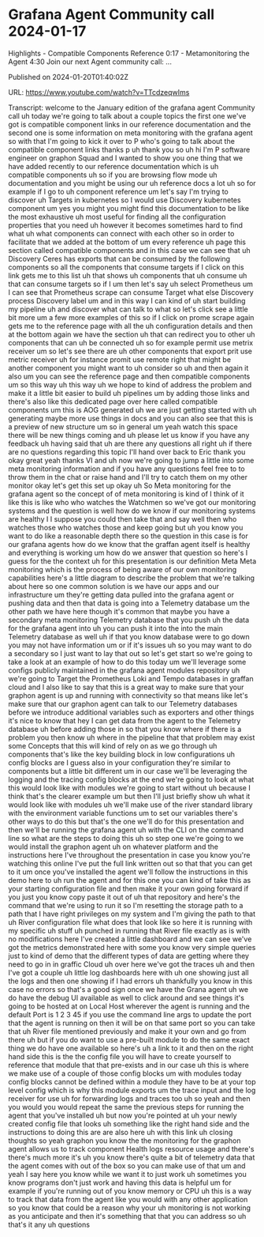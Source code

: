 # Grafana Agent Community call 2024-01-17

Highlights - Compatible Components Reference 0:17 - Metamonitoring the Agent 4:30 Join our next Agent community call: ...

Published on 2024-01-20T01:40:02Z

URL: https://www.youtube.com/watch?v=TTcdzeqwIms

Transcript: welcome to the January edition of the grafana agent Community call uh today we're going to talk about a couple topics the first one we've got is compatible component links in our reference documentation and the second one is some information on meta monitoring with the grafana agent so with that I'm going to kick it over to P who's going to talk about the compatible component links thanks p uh thank you so uh hi I'm P software engineer on graphon Squad and I wanted to show you one thing that we have added recently to our reference documentation which is uh compatible components uh so if you are browsing flow mode uh documentation and you might be using our uh reference docs a lot uh so for example if I go to uh component reference um let's say I'm trying to discover uh Targets in kubernetes so I would use Discovery kubernetes component um yes you might you might find this documentation to be like the most exhaustive uh most useful for finding all the configuration properties that you need uh however it becomes sometimes hard to find what uh what components can connect with each other so in order to facilitate that we added at the bottom of um every reference uh page this section called compatible components and in this case we can see that uh Discovery Ceres has exports that can be consumed by the following components so all the components that consume targets if I click on this link gets me to this list uh that shows uh components that uh consume uh that can consume targets so if I um then let's say uh select Prometheus um I can see that Prometheus scrape can consume Target what else Discovery process Discovery label um and in this way I can kind of uh start building my pipeline uh and discover what can talk to what so let's click see a little bit more um a few more examples of this so if I click on prome scrape again gets me to the reference page with all the uh configuration details and then at the bottom again we have the section uh that can redirect you to other uh components that can uh be connected uh so for example permit use metrix receiver um so let's see there are uh other components that export prit use metric receiver uh for instance promit use remote right that might be another component you might want to uh consider so uh and then again it also um you can see the reference page and then compatible components um so this way uh this way uh we hope to kind of address the problem and make it a little bit easier to build uh pipelines um by adding those links and there's also like this dedicated page over here called compatible components um this is AOG generated uh we are just getting started with uh generating maybe more use things in docs and you can also see that this is a preview of new structure um so in general um yeah watch this space there will be new things coming and uh please let us know if you have any feedback uh having said that uh are there any questions all right uh if there are no questions regarding this topic I'll hand over back to Eric thank you okay great yeah thanks VI and uh now we're going to jump a little into some meta monitoring information and if you have any questions feel free to to throw them in the chat or raise hand and I'll try to catch them on my other monitor okay let's get this set up okay uh So Meta monitoring for the grafana agent so the concept of of meta monitoring is kind of I think of it like this is like who who watches the Watchmen so we've got our monitoring systems and the question is well how do we know if our monitoring systems are healthy I I suppose you could then take that and say well then who watches those who watches those and keep going but uh you know you want to do like a reasonable depth there so the question in this case is for our grafana agents how do we know that the graffan agent itself is healthy and everything is working um how do we answer that question so here's I guess for the the context uh for this presentation is our definition Meta Meta monitoring which is the process of being aware of our own monitoring capabilities here's a little diagram to describe the problem that we're talking about here so one common solution is we have our apps and our infrastructure um they're getting data pulled into the grafana agent or pushing data and then that data is going into a Telemetry database um the other path we have here though it's common that maybe you have a secondary meta monitoring Telemetry database that you push uh the data for the grafana agent into uh you can push it into the into the main Telemetry database as well uh if that you know database were to go down you may not have information um or if it's issues uh so you may want to do a secondary so I just want to lay that out so let's get start so we're going to take a look at an example of how to do this today um we'll leverage some configs publicly maintained in the grafana agent modules repository uh we're going to Target the Prometheus Loki and Tempo databases in graffan cloud and I also like to say that this is a great way to make sure that your graphon agent is up and running with connectivity so that means like let's make sure that our graphon agent can talk to our Telemetry databases before we introduce additional variables such as exporters and other things it's nice to know that hey I can get data from the agent to the Telemetry database uh before adding those in so that you know where if there is a problem you then know uh where in the pipeline that that problem may exist some Concepts that this will kind of rely on as we go through uh components that's like the key building block in low configurations uh config blocks are I guess also in your configuration they're similar to components but a little bit different um in our case we'll be leveraging the logging and the tracing config blocks at the end we're going to look at what this would look like with modules we're going to start without uh because I think that's the clearer example um but then I'll just briefly show uh what it would look like with modules uh we'll make use of the river standard library with the environment variable functions um to set our variables there's other ways to do this but that's the one we'll do for this presentation and then we'll be running the grafana agent uh with the CLI on the command line so what are the steps to doing this uh so step one we're going to we would install the graphon agent uh on whatever platform and the instructions here I've throughout the presentation in case you know you're watching this online I've put the full link written out so that that you can get to it um once you've installed the agent we'll follow the instructions in this demo here to uh run the agent and for this one you can kind of take this as your starting configuration file and then make it your own going forward if you just you know copy paste it out of uh that repository and here's the command that we're using to run it so I'm resetting the storage path to a path that I have right privileges on my system and I'm giving the path to that uh River configuration file what does that look like so here it is running with my specific uh stuff uh punched in running that River file exactly as is with no modifications here I've created a little dashboard and we can see we've got the metrics demonstrated here with some you know very simple queries just to kind of demo that the different types of data are getting where they need to go in in graffic Cloud uh over here we've got the traces uh and then I've got a couple uh little log dashboards here with uh one showing just all the logs and then one showing if I had errors uh thankfully you know in this case no errors so that's a good sign once we have the Grana agent uh we do have the debug UI available as well to click around and see things it's going to be hosted at on Local Host wherever the agent is running and the default Port is 1 2 3 45 if you use the command line args to update the port that the agent is running on then it will be on that same port so you can take that uh River file mentioned previously and make it your own and go from there uh but if you do want to use a pre-built module to do the same exact thing we do have one available so here's uh a link to it and then on the right hand side this is the the config file you will have to create yourself to reference that module that that pre-exists and in our case uh this is where we make use of a couple of those config blocks um with modules today config blocks cannot be defined within a module they have to be at your top level config which is why this module exports um the trace input and the log receiver for use uh for forwarding logs and traces too uh so yeah and then you would you would repeat the same the previous steps for running the agent that you've installed uh but now you're pointed at uh your newly created config file that looks uh something like the right hand side and the instructions to doing this are are also here uh with this link uh closing thoughts so yeah graphon you know the the monitoring for the graphon agent allows us to track component Health logs resource usage and there's there's much more it's uh you know there's quite a bit of telemetry data that the agent comes with out of the box so you can make use of that um and yeah I say here you know while we want it to just work uh sometimes you know programs don't just work and having this data is helpful um for example if you're running out of you know memory or CPU uh this is a way to track that data from the agent like you would with any other application so you know that could be a reason why your uh monitoring is not working as you anticipate and then it's something that that you can address so uh that's it any uh questions

